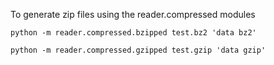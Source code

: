To generate zip files using the reader.compressed modules

  `python -m reader.compressed.bzipped test.bz2 'data bz2'`

  `python -m reader.compressed.gzipped test.gzip 'data gzip'`
